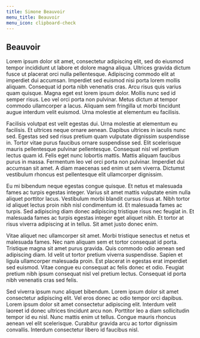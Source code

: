 ```yaml
---
title: Simone Beauvoir
menu_title: Beauvoir
menu_icon: clipboard-check
---
```


## Beauvoir

Lorem ipsum dolor sit amet, consectetur adipiscing elit, sed do eiusmod tempor incididunt ut labore et dolore magna aliqua. Ultrices gravida dictum fusce ut placerat orci nulla pellentesque. Adipiscing commodo elit at imperdiet dui accumsan. Imperdiet sed euismod nisi porta lorem mollis aliquam. Consequat id porta nibh venenatis cras. Arcu risus quis varius quam quisque. Magna eget est lorem ipsum dolor. Mollis nunc sed id semper risus. Leo vel orci porta non pulvinar. Metus dictum at tempor commodo ullamcorper a lacus. Aliquam sem fringilla ut morbi tincidunt augue interdum velit euismod. Urna molestie at elementum eu facilisis.

Facilisis volutpat est velit egestas dui. Urna molestie at elementum eu facilisis. Et ultrices neque ornare aenean. Dapibus ultrices in iaculis nunc sed. Egestas sed sed risus pretium quam vulputate dignissim suspendisse in. Tortor vitae purus faucibus ornare suspendisse sed. Elit scelerisque mauris pellentesque pulvinar pellentesque. Consequat nisl vel pretium lectus quam id. Felis eget nunc lobortis mattis. Mattis aliquam faucibus purus in massa. Fermentum leo vel orci porta non pulvinar. Imperdiet dui accumsan sit amet. A diam maecenas sed enim ut sem viverra. Dictumst vestibulum rhoncus est pellentesque elit ullamcorper dignissim.

Eu mi bibendum neque egestas congue quisque. Et netus et malesuada fames ac turpis egestas integer. Varius sit amet mattis vulputate enim nulla aliquet porttitor lacus. Vestibulum morbi blandit cursus risus at. Nibh tortor id aliquet lectus proin nibh nisl condimentum id. Et malesuada fames ac turpis. Sed adipiscing diam donec adipiscing tristique risus nec feugiat in. Et malesuada fames ac turpis egestas integer eget aliquet nibh. Et tortor at risus viverra adipiscing at in tellus. Sit amet justo donec enim.

Vitae aliquet nec ullamcorper sit amet. Morbi tristique senectus et netus et malesuada fames. Nec nam aliquam sem et tortor consequat id porta. Tristique magna sit amet purus gravida. Quis commodo odio aenean sed adipiscing diam. Id velit ut tortor pretium viverra suspendisse. Sapien et ligula ullamcorper malesuada proin. Est placerat in egestas erat imperdiet sed euismod. Vitae congue eu consequat ac felis donec et odio. Feugiat pretium nibh ipsum consequat nisl vel pretium lectus. Consequat id porta nibh venenatis cras sed felis.

Sed viverra ipsum nunc aliquet bibendum. Lorem ipsum dolor sit amet consectetur adipiscing elit. Vel eros donec ac odio tempor orci dapibus. Lorem ipsum dolor sit amet consectetur adipiscing elit. Interdum velit laoreet id donec ultrices tincidunt arcu non. Porttitor leo a diam sollicitudin tempor id eu nisl. Nunc mattis enim ut tellus. Congue mauris rhoncus aenean vel elit scelerisque. Curabitur gravida arcu ac tortor dignissim convallis. Interdum consectetur libero id faucibus nisl.
